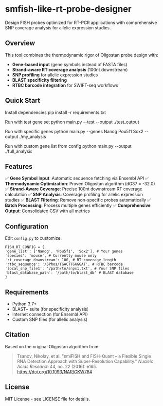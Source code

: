 # smfish-like-rt-probe-designer

Design FISH probes optimized for RT-PCR applications with comprehensive SNP coverage analysis for allelic expression studies.

## Overview

This tool combines the thermodynamic rigor of Oligostan probe design with:
- **Gene-based input** (gene symbols instead of FASTA files)
- **Strand-aware RT coverage analysis** (100nt downstream)
- **SNP profiling** for allelic expression studies
- **BLAST specificity filtering**
- **RTBC barcode integration** for SWIFT-seq workflows

## Quick Start

Install dependencies
pip install -r requirements.txt

Run with test gene set
python main.py --test --output ./test_output

Run with specific genes
python main.py --genes Nanog Pou5f1 Sox2 --output ./my_analysis

Run with custom gene list from config
python main.py --output ./full_analysis


## Features

✅ **Gene Symbol Input**: Automatic sequence fetching via Ensembl API
✅ **Thermodynamic Optimization**: Proven Oligostan algorithm (dG37 = -32.0)
✅ **Strand-Aware Coverage**: Precise 100nt downstream RT coverage calculation
✅ **SNP Analysis**: Coverage profiling for allelic expression studies
✅ **BLAST Filtering**: Remove non-specific probes automatically
✅ **Batch Processing**: Process multiple genes efficiently
✅ **Comprehensive Output**: Consolidated CSV with all metrics

## Configuration

Edit `config.py` to customize:


```
FISH_RT_CONFIG = {
'gene_list': ['Nanog', 'Pou5f1', 'Sox2'], # Your genes
'species': 'mouse', # Currently mouse only
'rt_coverage_downstream': 100, # RT coverage length
'rtbc_sequence': '/5Phos/TGACTTGAGGAT', # RTBC barcode
'local_snp_file1': '/path/to/snps1.txt', # Your SNP files
'blast_database_path': '/path/to/blast_db' # BLAST database
}
```


## Requirements

- Python 3.7+
- BLAST+ suite (for specificity analysis)
- Internet connection (for Ensembl API)
- Custom SNP files (for allelic analysis)

## Citation

Based on the original Oligostan algorithm from:
> Tsanov, Nikolay, et al. "smiFISH and FISH-Quant – a Flexible Single RNA Detection Approach with Super-Resolution Capability." *Nucleic Acids Research* 44, no. 22 (2016): e165. https://doi.org/10.1093/NAR/GKW784

## License

MIT License - see LICENSE file for details.